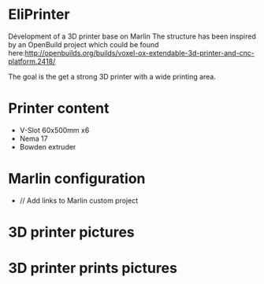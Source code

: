 # EliPrinter
Dévelopment of a 3D printer base on Marlin
The structure has been inspired by an OpenBuild project which could be found here:http://openbuilds.org/builds/voxel-ox-extendable-3d-printer-and-cnc-platform.2418/

The goal is the get a strong 3D printer with a wide printing area.

# Printer content
- V-Slot 60x500mm x6
- Nema 17
- Bowden extruder

# Marlin configuration
- // Add links to Marlin custom project 

# 3D printer pictures

# 3D printer prints pictures
